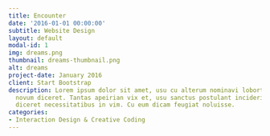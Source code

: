 ```yaml
---
title: Encounter
date: '2016-01-01 00:00:00'
subtitle: Website Design
layout: default
modal-id: 1
img: dreams.png
thumbnail: dreams-thumbnail.png
alt: dreams
project-date: January 2016
client: Start Bootstrap
description: Lorem ipsum dolor sit amet, usu cu alterum nominavi lobortis. At duo
  novum diceret. Tantas apeirian vix et, usu sanctus postulant inciderint ut, populo
  diceret necessitatibus in vim. Cu eum dicam feugiat noluisse.
categories:
- Interaction Design & Creative Coding
---
```

